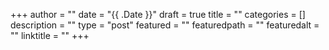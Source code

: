 +++
author = ""
date = "{{ .Date }}"
draft = true
title = ""
categories = []
description = ""
type = "post"
featured = ""
featuredpath = ""
featuredalt = ""
linktitle = ""
+++
